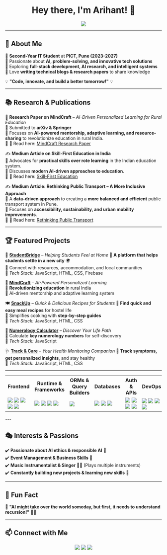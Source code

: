 <h1 align="center">Hey there, I'm Arihant! 👋</h1>

<p align="center">
  <img src="https://readme-typing-svg.herokuapp.com?font=Fira+Code&size=18&duration=4000&pause=500&color=FF5733&center=true&width=550&lines=AI+Researcher+%7C+Innovator+%7C+Tech+Enthusiast;Problem+Solver+%7C+Business+Thinker+%7C+Event+Organizer;Passionate+About+Technology+and+Music+%F0%9F%8E%A7%F0%9F%92%BB">
</p>

---

## 🌟 About Me  
🔹 **Second-Year IT Student** at **PICT, Pune (2023-2027)**  
🔹 Passionate about **AI, problem-solving, and innovative tech solutions**  
🔹 Exploring **full-stack development, AI research, and intelligent systems**  
🔹 Love **writing technical blogs & research papers** to share knowledge  

💡 **"Code, innovate, and build a better tomorrow!"** 💡  

---

## 📚 Research & Publications  
📝 **Research Paper on MindCraft** – *AI-Driven Personalized Learning for Rural Education*  
🔹 Submitted to **arXiv & Springer**  
🔹 Focuses on **AI-powered mentorship, adaptive learning, and resource-sharing** to revolutionize education in rural India.  
🔹 📄 Read here: [MindCraft Research Paper](https://doi.org/10.48550/arXiv.2502.05826)  

✍️ **Medium Article on Skill-First Education in India**  
🔹 Advocates for **practical skills over rote learning** in the Indian education system.  
🔹 Discusses **modern AI-driven approaches to education**.  
🔹 📰 Read here: [Skill-First Education](https://medium.com/@arihant.bardia123/empowering-education-a-skill-first-approach-for-a-brighter-future-6e14a5c54b73)  

✍️ **Medium Article: Rethinking Public Transport – A More Inclusive Approach**  
🔹 A **data-driven approach** to creating a **more balanced and efficient** public transport system in Pune.  
🔹 Focuses on **accessibility, sustainability, and urban mobility improvements**.  
🔹 📰 Read here: [Rethinking Public Transport](https://medium.com/@arihant.bardia123/rethinking-public-transport-a-more-inclusive-approach-for-everyone-96c74a591eff) 

---

## 🏆 Featured Projects  

🚀 **[StudentBridge](https://studentbridge.vercel.app/)** – *Helping Students Feel at Home* 
🔹 **A platform that helps students settle in a new city** 🌍  
🔹 Connect with resources, accommodation, and local communities  
🔹 *Tech Stack:* JavaScript, HTML, CSS, Firebase  

🎯 **[MindCraft](https://mindcraft-ab.vercel.app/)** – *AI-Powered Personalized Learning*  
🔹 **Revolutionizing education** in rural India  
🔹 AI-driven mentorship and adaptive learning system  


🍽️ **[SnackUp](https://snackup.vercel.app/)** – *Quick & Delicious Recipes for Students* 
🔹 **Find quick and easy meal recipes** for hostel life  
🔹 Simplifies cooking with **step-by-step guides**  
🔹 *Tech Stack:* JavaScript, HTML, CSS  

🧮 **[Numerology Calculator](https://numerology-calculator-ab.vercel.app/)** – *Discover Your Life Path*   
🔹 Calculate **key numerology numbers** for self-discovery  
🔹 *Tech Stack:* JavaScript  

🩺 **[Track & Care](#)** – *Your Health Monitoring Companion* 
🔹 **Track symptoms, get personalized insights**, and stay healthy  
🔹 *Tech Stack:* JavaScript, HTML, CSS  

---

<table>
  <tr>
    <th>Frontend</th>
    <th>Runtime & Frameworks</th>
    <th>ORMs & Query Builders</th>
    <th>Databases</th>
    <th>Auth & APIs</th>
    <th>DevOps</th>
  </tr>
  <tr>
    <td>
      <img src="https://img.shields.io/badge/HTML5-E34F26?style=flat&logo=html5&logoColor=white" />
      <img src="https://img.shields.io/badge/CSS3-1572B6?style=flat&logo=css3&logoColor=white" />
      <img src="https://img.shields.io/badge/JS-F7DF1E?style=flat&logo=javascript&logoColor=black" />
      <img src="https://img.shields.io/badge/React-20232A?style=flat&logo=react&logoColor=61DAFB" />
      <img src="https://img.shields.io/badge/Remix-000?style=flat&logo=remix&logoColor=white" />
    </td>
    <td>
      <img src="https://img.shields.io/badge/Java-ED8B00?style=flat&logo=java&logoColor=white" />
      <img src="https://img.shields.io/badge/C++-00599C?style=flat&logo=c%2B%2B&logoColor=white" />
      <img src="https://img.shields.io/badge/Express.js-000000?style=flat&logo=express&logoColor=white" />
      <img src="https://img.shields.io/badge/Hono.js-333333?style=flat&logoColor=white" />
    </td>
    <td>
      <img src="https://img.shields.io/badge/Drizzle ORM-000?style=flat&logoColor=white" />
    </td>
    <td>
      <img src="https://img.shields.io/badge/D1-111827?style=flat&logo=cloudflare&logoColor=orange" />
      <img src="https://img.shields.io/badge/MySQL-4479A1?style=flat&logo=mysql&logoColor=white" />
      <img src="https://img.shields.io/badge/MongoDB-47A248?style=flat&logo=mongodb&logoColor=white" />
    </td>
    <td>
      <img src="https://img.shields.io/badge/OAuth-4285F4?style=flat&logo=oauth&logoColor=white" />
      <img src="https://img.shields.io/badge/Firebase-FFCA28?style=flat&logo=firebase&logoColor=black" />
      <img src="https://img.shields.io/badge/Google%20Cloud-4285F4?style=flat&logo=googlecloud&logoColor=white" />
      <img src="https://img.shields.io/badge/Clerk-3F3F46?style=flat&logo=clerk&logoColor=white" />
    </td>
    <td>
      <img src="https://img.shields.io/badge/GitHub-181717?style=flat&logo=github&logoColor=white" />
      <img src="https://img.shields.io/badge/Vercel-000000?style=flat&logo=vercel&logoColor=white" />
      <img src="https://img.shields.io/badge/Cloudflare-F38020?style=flat&logo=cloudflare&logoColor=white" />
      <img src="https://img.shields.io/badge/Render-46E3B7?style=flat&logo=render&logoColor=white" />
    </td>
  </tr>
</table>
---

## 🎭 Interests & Passions  
✔️ **Passionate about AI ethics & responsible AI** 🤖  
✔️ **Event Management & Business Skills** 🎯  
✔️ **Music Instrumentalist & Singer** 🎸🎤 (Plays multiple instruments)  
✔️ **Constantly building new projects & learning new skills** 🚀  

---

## 🎵 Fun Fact  
💬 **"AI might take over the world someday, but first, it needs to understand recursion!"** 🤖🔄  

---

## 📫 Connect with Me  
<p align="center">
  <a href="https://www.linkedin.com/in/arihantbardia02"><img src="https://img.shields.io/badge/LinkedIn-0A66C2?style=for-the-badge&logo=linkedin&logoColor=white" /></a>
  <a href="https://github.com/ab020206"><img src="https://img.shields.io/badge/GitHub-181717?style=for-the-badge&logo=github&logoColor=white" /></a>
  <a href="https://medium.com/@arihant.bardia123"><img src="https://img.shields.io/badge/Medium-000000?style=for-the-badge&logo=medium&logoColor=white" /></a>
</p>

